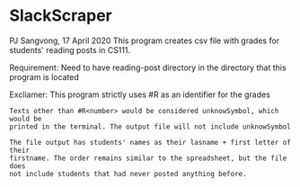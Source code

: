 # SlackScraper
PJ Sangvong, 17 April 2020
This program creates csv file with grades for students' reading posts in CS111.

Requirement:
    Need to have reading-post directory in the directory that this program
                                is located

Excliamer:
    This program strictly uses #R<number> as an identifier for the grades

    Texts other than #R<number> would be considered unknowSymbol, which would be
    printed in the terminal. The output file will not include unknowSymbol

    The file output has students' names as their lasname + first letter of their
    firstname. The order remains similar to the spreadsheet, but the file does
    not include students that had never posted anything before.
